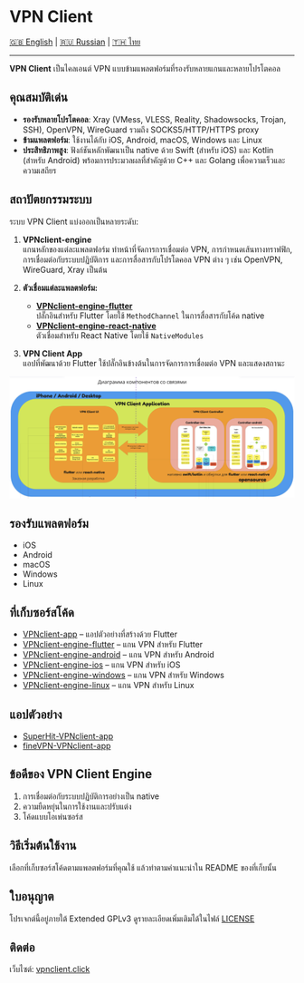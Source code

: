 # VPN Client

[🇬🇧 English](README.md) | [🇷🇺 Russian](README_ru.md) | [🇹🇭 ไทย](README_th.md)

---

**VPN Client** เป็นไคลเอนต์ VPN แบบข้ามแพลตฟอร์มที่รองรับหลายแกนและหลายโปรโตคอล

## คุณสมบัติเด่น

- **รองรับหลายโปรโตคอล**: Xray (VMess, VLESS, Reality, Shadowsocks, Trojan, SSH), OpenVPN, WireGuard รวมถึง SOCKS5/HTTP/HTTPS proxy
- **ข้ามแพลตฟอร์ม**: ใช้งานได้กับ iOS, Android, macOS, Windows และ Linux
- **ประสิทธิภาพสูง**: ฟังก์ชันหลักพัฒนาเป็น native ด้วย Swift (สำหรับ iOS) และ Kotlin (สำหรับ Android) พร้อมการประมวลผลที่สำคัญด้วย C++ และ Golang เพื่อความเร็วและความเสถียร

## สถาปัตยกรรมระบบ

ระบบ VPN Client แบ่งออกเป็นหลายระดับ:

1. **VPNclient-engine**  
   แกนหลักของแต่ละแพลตฟอร์ม ทำหน้าที่จัดการการเชื่อมต่อ VPN, การกำหนดเส้นทางทราฟฟิก, การเชื่อมต่อกับระบบปฏิบัติการ และการสื่อสารกับโปรโตคอล VPN ต่าง ๆ เช่น OpenVPN, WireGuard, Xray เป็นต้น

2. **ตัวเชื่อมแต่ละแพลตฟอร์ม:**
   - **[VPNclient-engine-flutter](https://github.com/VPNclient/VPNclient-engine-flutter)**  
     ปลั๊กอินสำหรับ Flutter โดยใช้ `MethodChannel` ในการสื่อสารกับโค้ด native
   - **[VPNclient-engine-react-native](https://github.com/VPNclient/VPNclient-engine-flutter)**  
     ตัวเชื่อมสำหรับ React Native โดยใช้ `NativeModules`

3. **VPN Client App**  
   แอปที่พัฒนาด้วย Flutter ใช้ปลั๊กอินข้างต้นในการจัดการการเชื่อมต่อ VPN และแสดงสถานะ

![VPN Client Controller](https://raw.githubusercontent.com/VPNclient/.github/refs/heads/main/assets/vpnclient_scheme2.png)

## รองรับแพลตฟอร์ม

- iOS
- Android
- macOS
- Windows
- Linux

## ที่เก็บซอร์สโค้ด

- [VPNclient-app](https://github.com/VPNclient/VPNclient-app) – แอปตัวอย่างที่สร้างด้วย Flutter  
- [VPNclient-engine-flutter](https://github.com/VPNclient/VPNclient-engine-flutter) – แกน VPN สำหรับ Flutter  
- [VPNclient-engine-android](https://github.com/VPNclient/VPNclient-engine-android) – แกน VPN สำหรับ Android  
- [VPNclient-engine-ios](https://github.com/VPNclient/VPNclient-engine-ios) – แกน VPN สำหรับ iOS  
- [VPNclient-engine-windows](https://github.com/VPNclient/VPNclient-engine-windows) – แกน VPN สำหรับ Windows  
- [VPNclient-engine-linux](https://github.com/VPNclient/VPNclient-engine-linux) – แกน VPN สำหรับ Linux  

## แอปตัวอย่าง

- [SuperHit-VPNclient-app](https://github.com/VPNclient/SuperHit-VPNclient-app)
- [fineVPN-VPNclient-app](https://github.com/VPNclient/fineVPN-VPNclient-app)

## ข้อดีของ VPN Client Engine

1. การเชื่อมต่อกับระบบปฏิบัติการอย่างเป็น native  
2. ความยืดหยุ่นในการใช้งานและปรับแต่ง  
3. โค้ดแบบโอเพ่นซอร์ส

## วิธีเริ่มต้นใช้งาน

เลือกที่เก็บซอร์สโค้ดตามแพลตฟอร์มที่คุณใช้ แล้วทำตามคำแนะนำใน README ของที่เก็บนั้น

## ใบอนุญาต

โปรเจกต์นี้อยู่ภายใต้ Extended GPLv3 ดูรายละเอียดเพิ่มเติมได้ในไฟล์ [LICENSE](LICENSE.md)

## ติดต่อ

เว็บไซต์: [vpnclient.click](https://vpnclient.click/)
